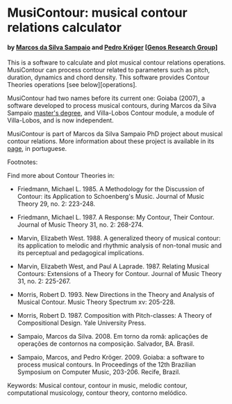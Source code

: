# MusiContour: musical contour relations calculator

#### by [Marcos da Silva Sampaio](http://marcosdisilva.net) and [Pedro Kröger](http://pedrokroger.net) [[Genos Research Group](http://genosmus.com)]

This is a software to calculate and plot musical contour relations
operations. MusiContour can process contour related to parameters such
as pitch, duration, dynamics and chord density. This software provides
Contour Theories operations [see below][operations].

MusiContour had two names before its current one: Goiaba (2007), a
software developed to process musical contours, during Marcos da Silva
Sampaio [master's degree](http://marcosdisilva.net/en/research), and
Villa-Lobos Contour module, a module of Villa-Lobos, and is now
independent.

MusiContour is part of Marcos da Silva Sampaio PhD project about
musical contour relations. More information about these project is
available in its [page](http://genosmus.com/pesquisa/contornos), in
portuguese.

Footnotes:

<a id="operations"></a> Find more about Contour Theories in:﻿

* Friedmann, Michael L. 1985. A Methodology for the Discussion of
  Contour: its Application to Schoenberg's Music. Journal of Music
  Theory 29, no. 2: 223-248.

* Friedmann, Michael L. 1987. A Response: My Contour, Their
  Contour. Journal of Music Theory 31, no. 2: 268-274.

* Marvin, Elizabeth West. 1988. A generalized theory of musical
  contour: its application to melodic and rhythmic analysis of
  non-tonal music and its perceptual and pedagogical implications.

* Marvin, Elizabeth West, and Paul A Laprade. 1987. Relating Musical
  Contours: Extensions of a Theory for Contour. Journal of Music
  Theory 31, no. 2: 225-267.

* Morris, Robert D. 1993. New Directions in the Theory and Analysis of
  Musical Contour. Music Theory Spectrum xv: 205-228.

* Morris, Robert D. 1987. Composition with Pitch-classes: A Theory of
  Compositional Design. Yale University Press.

* Sampaio, Marcos da Silva. 2008. Em torno da romã: aplicações de
  operações de contornos na composição. Salvador, BA. Brasil.

* Sampaio, Marcos, and Pedro Kröger. 2009. Goiaba: a software to
  process musical contours. In Proceedings of the 12th Brazilian
  Symposium on Computer Music, 203-206. Recife, Brazil.

Keywords: Musical contour, contour in music, melodic contour,
computational musicology, contour theory, contorno melódico.
